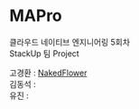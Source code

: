# MAPro

클라우드 네이티브 엔지니어링 5회차  
StackUp 팀 Project

고경환 : [NakedFlower](https://github.com/)  
김동석 :   
유진 :  
